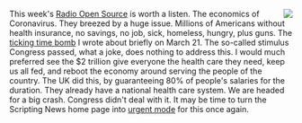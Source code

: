 <img src="http://scripting.com/images/2020/03/27/wileECoyote.png" border="0" align="right">This week's <a href="https://radioopensource.org/profits-or-people/">Radio Open Source</a> is worth a listen. The economics of Coronavirus. They breezed by a huge issue. Millions of Americans without health insurance, no savings, no job, sick, homeless, hungry, plus guns. The <a href="http://scripting.com/2020/03/21.html#a011845">ticking time bomb</a> I wrote about briefly on March 21. The so-called stimulus Congress passed, what a joke, does nothing to address this. I would much preferred see the $2 trillion give everyone the health care they need, keep us all fed, and reboot the economy around serving the people of the country. The UK did this, by guaranteeing 80% of people's salaries for the duration. They already have a national health care system. We are headed for a big crash. Congress didn't deal with it. It may be time to turn the Scripting News home page into <a href="http://scripting.com/2020/03/05.html#a211925">urgent mode</a> for this once again. 
